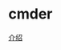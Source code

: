 # cmder

[介绍](https://gaianote.github.io/2017/04/26/%E5%9C%A8windos%E4%B8%8B%E4%BD%BF%E7%94%A8shell%E8%84%9A%E6%9C%AC/)